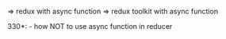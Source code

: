 => redux with async function
=> redux toolkit with async function

330*:
    - how NOT to use async function in reducer